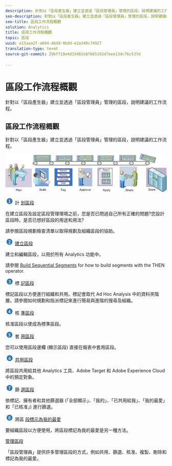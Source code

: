 ```yaml
---
description: 針對以「區段產生器」建立並透過「區段管理員」管理的區段，說明建議的工作流程。
seo-description: 針對以「區段產生器」建立並透過「區段管理員」管理的區段，說明建議的工作流程。
seo-title: 區段工作流程概觀
solution: Analytics
title: 區段工作流程概觀
topic: 區段
uuid: e15aaa2f-a604-46dd-9bdd-e2a340c74927
translation-type: tm+mt
source-git-commit: 29bff19e4d33402e8fb65192d7eee134c76c537d

---
```



# 區段工作流程概觀

針對以「區段產生器」建立並透過「區段管理員」管理的區段，說明建議的工作流程。

## 區段工作流程概觀

針對以「區段產生器」建立並透過「區段管理員」管理的區段，說明建議的工作流程。

<!-- 

seg_workflow.xml

 -->

![](assets/seg_workflow.png)


![](assets/step1_icon.png) 計 [ 划區段](/help/components/c-segmentation/c-segmentation-workflow/seg-plan.md)

在建立區段及設定區段管理環境之前，您是否已問過自己所有正確的問題?您設計區段時，是否已想好區段的用途和用法?

請參閱區段規劃檢查清單以取得規劃及組織區段的協助。

![](assets/step2_icon.png) [建立區段](/help/components/c-segmentation/c-segmentation-workflow/seg-build.md)

建立和編輯區段，以用於所有 Analytics 功能中。

請參閱 [Build Sequential Segments](/help/components/c-segmentation/c-segmentation-workflow/seg-sequential-build.md) for how to build segments with the THEN operator.

![](assets/step3_icon.png) 標 [ 記區段](/help/components/c-segmentation/c-segmentation-workflow/seg-tag.md)

標記區段以方便進行組織和共用。標記會取代 Ad Hoc Analysis 中的資料夾階層。請參閱如何規劃和指派標記來進行簡易與進階的搜尋及組織。

![](assets/step4_icon.png) 核 [ 準區段](/help/components/c-segmentation/c-segmentation-workflow/seg-approve.md)

核准區段以使成為標準區段。

![](assets/step5_icon.png) 套 [ 用區段](/help/components/c-segmentation/c-segmentation-workflow/t-seg-apply.md)

您可以使用區段邊欄 (顯示區段) 直接在報表中套用區段。

![](assets/step6_icon.png) [ 共用區段](/help/components/c-segmentation/c-segmentation-workflow/t-seg-share.md)

將區段共用給其他 Analytics 工具、Adobe Target 和 Adobe Experience Cloud 中的預定對象。

![](assets/step7_icon.png) 篩 [ 選區段](/help/components/c-segmentation/c-segmentation-workflow/t-seg-filter.md)

依標記、擁有者和其他篩選器 (「全部顯示」、「我的」、「已共用給我」、「我的最愛」和「已核准」) 進行篩選。

![](assets/step8_icon.png) 將區 [ 段標示為我的最愛](/help/components/c-segmentation/c-segmentation-workflow/t-seg-favorite.md)

要組織區段以方便使用，將區段標記為我的最愛是另一種方法。

[管理區段](/help/components/c-segmentation/c-segmentation-workflow/seg-manage.md)

「區段管理員」提供許多管理區段的方式，例如共用、篩選、核准、複製、刪除和標記為我的最愛。
